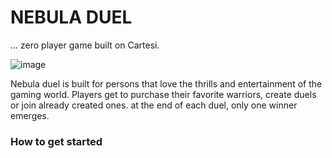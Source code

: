 # NEBULA DUEL
... zero player game built on Cartesi.

![image](https://github.com/Nonnyjoe/nebulaDuel/assets/95226065/2b7d6a18-1df5-43ab-a521-48ed103a9509)

Nebula duel is built for persons that love the thrills and entertainment of the gaming world. Players get to purchase their favorite warriors, create duels or join already created ones. at the end of each duel, only one winner emerges.

### How to get started





